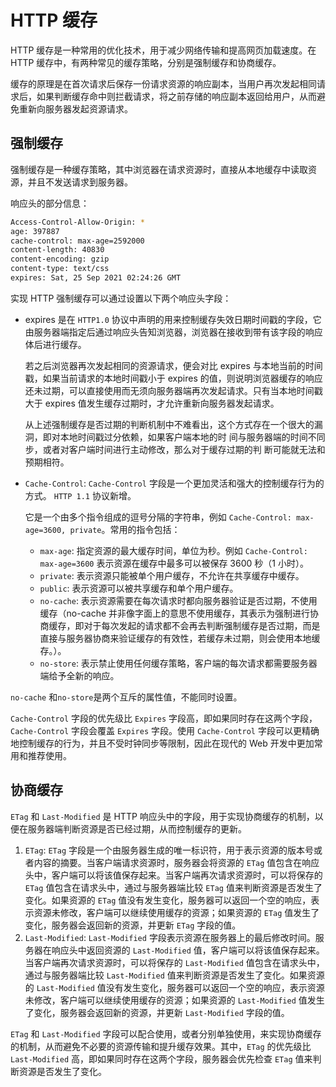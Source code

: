 # HTTP 缓存

HTTP 缓存是一种常用的优化技术，用于减少网络传输和提高网页加载速度。在 HTTP 缓存中，有两种常见的缓存策略，分别是强制缓存和协商缓存。

缓存的原理是在首次请求后保存一份请求资源的响应副本，当用户再次发起相同请求后，如果判断缓存命中则拦截请求，将之前存储的响应副本返回给用户，从而避免重新向服务器发起资源请求。

## 强制缓存

强制缓存是一种缓存策略，其中浏览器在请求资源时，直接从本地缓存中读取资源，并且不发送请求到服务器。

响应头的部分信息：

```bash
Access-Control-Allow-Origin: *
age: 397887
cache-control: max-age=2592000
content-length: 40830
content-encoding: gzip
content-type: text/css
expires: Sat, 25 Sep 2021 02:24:26 GMT
```

实现 HTTP 强制缓存可以通过设置以下两个响应头字段：

- expires 是在 `HTTP1.0` 协议中声明的用来控制缓存失效日期时间戳的字段，它由服务器端指定后通过响应头告知浏览器，浏览器在接收到带有该字段的响应体后进行缓存。

  若之后浏览器再次发起相同的资源请求，便会对比 expires 与本地当前的时间戳，如果当前请求的本地时间戳小于 expires 的值，则说明浏览器缓存的响应还未过期，可以直接使用而无须向服务器端再次发起请求。只有当本地时间戳大于 expires 值发生缓存过期时，才允许重新向服务器发起请求。

  从上述强制缓存是否过期的判断机制中不难看出，这个方式存在一个很大的漏洞，即对本地时间戳过分依赖，如果客户端本地的时 间与服务器端的时间不同步，或者对客户端时间进行主动修改，那么对于缓存过期的判 断可能就无法和预期相符。

- `Cache-Control`: `Cache-Control` 字段是一个更加灵活和强大的控制缓存行为的方式。 `HTTP 1.1` 协议新增。

  它是一个由多个指令组成的逗号分隔的字符串，例如 `Cache-Control: max-age=3600, private`。常用的指令包括：

  - `max-age`: 指定资源的最大缓存时间，单位为秒。例如 `Cache-Control: max-age=3600` 表示资源在缓存中最多可以被保存 3600 秒（1 小时）。
  - `private`: 表示资源只能被单个用户缓存，不允许在共享缓存中缓存。
  - `public`: 表示资源可以被共享缓存和单个用户缓存。
  - `no-cache`: 表示资源需要在每次请求时都向服务器验证是否过期，不使用缓存（no-cache 并非像字面上的意思不使用缓存，其表示为强制进行协商缓存，即对于每次发起的请求都不会再去判断强制缓存是否过期，而是直接与服务器协商来验证缓存的有效性，若缓存未过期，则会使用本地缓存。）。
  - `no-store`: 表示禁止使用任何缓存策略，客户端的每次请求都需要服务器端给予全新的响应。

`no-cache` 和`no-store`是两个互斥的属性值，不能同时设置。

`Cache-Control` 字段的优先级比 `Expires` 字段高，即如果同时存在这两个字段，`Cache-Control` 字段会覆盖 `Expires` 字段。使用 `Cache-Control` 字段可以更精确地控制缓存的行为，并且不受时钟同步等限制，因此在现代的 Web 开发中更加常用和推荐使用。

## 协商缓存

`ETag` 和 `Last-Modified` 是 HTTP 响应头中的字段，用于实现协商缓存的机制，以便在服务器端判断资源是否已经过期，从而控制缓存的更新。

1. `ETag`: `ETag` 字段是一个由服务器生成的唯一标识符，用于表示资源的版本号或者内容的摘要。当客户端请求资源时，服务器会将资源的 `ETag` 值包含在响应头中，客户端可以将该值保存起来。当客户端再次请求资源时，可以将保存的 `ETag` 值包含在请求头中，通过与服务器端比较 `ETag` 值来判断资源是否发生了变化。如果资源的 `ETag` 值没有发生变化，服务器可以返回一个空的响应，表示资源未修改，客户端可以继续使用缓存的资源；如果资源的 `ETag` 值发生了变化，服务器会返回新的资源，并更新 `ETag` 字段的值。
2. `Last-Modified`: `Last-Modified` 字段表示资源在服务器上的最后修改时间。服务器在响应头中返回资源的 `Last-Modified` 值，客户端可以将该值保存起来。当客户端再次请求资源时，可以将保存的 `Last-Modified` 值包含在请求头中，通过与服务器端比较 `Last-Modified` 值来判断资源是否发生了变化。如果资源的 `Last-Modified` 值没有发生变化，服务器可以返回一个空的响应，表示资源未修改，客户端可以继续使用缓存的资源；如果资源的 `Last-Modified` 值发生了变化，服务器会返回新的资源，并更新 `Last-Modified` 字段的值。

`ETag` 和 `Last-Modified` 字段可以配合使用，或者分别单独使用，来实现协商缓存的机制，从而避免不必要的资源传输和提升缓存效果。其中，`ETag` 的优先级比 `Last-Modified` 高，即如果同时存在这两个字段，服务器会优先检查 `ETag` 值来判断资源是否发生了变化。
